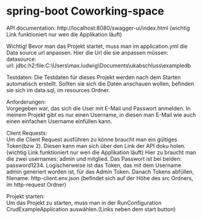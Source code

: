 # spring-boot Coworking-space 

API documentation: http://localhost:8080/swagger-ui/index.html
(wichtig Link funktioniert nur wen die Applikation läuft)

Wichtig! Bevor man das Projekt startet, muss man im application.yml die Data source url anpassen.
Hier die Url die sie anpassen müssen:   
datasource: <br>
url: jdbc:h2:file:C:\Users\max.ludwig\Documents\ukabschluss\exampledb

Testdaten: Die Testdaten für dieses Projekt werden nach dem Starten automatisch erstellt.
Sollten sie sich die Daten anschauen wollen, befinden sie sich im data.sql, im resources Ordner. 

Anforderungen: <br>
Vorgegeben war, das sich die User mit E-Mail und Passwort anmelden.
In meinem Projekt gibt es nur einen Username, in diesen man E-Mail wie auch einen einfachen Username einfüllen kann.  

Client Requests: <br>
Um die Client Request ausführen zu könne braucht man ein gültiges Token(bzw 2). 
Diesen kann man sich über den Link der API doku holen.(wichtig Link funktioniert nur wen die Applikation läuft)
Hier zu braucht man die zwei usernames: admin und mitglied. Das Passwort ist bei beiden: password1234.
Logischerweise ist das Token, das mit dem Username admin generiert worden ist, für das Admin Token.
Danach Tokens abfüllen, filename: http-client.env.json (befindet sich auf der Höhe des src Ordners, im http-request Ordner)

Projekt starten: <br>
Um das Projekt zu starten, muss man in der RunConfiguration CrudExampleApplication auswählen.(Links neben dem start button)



